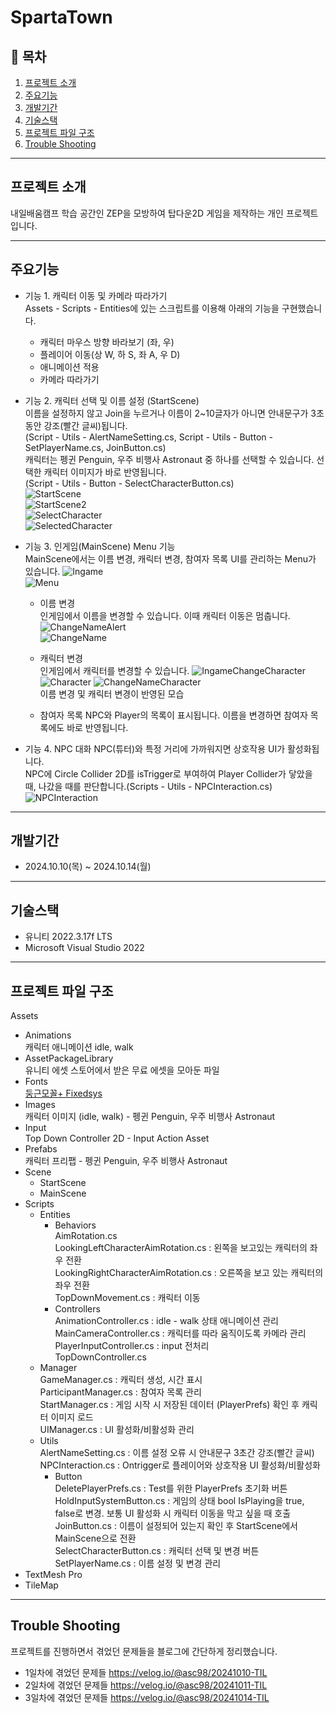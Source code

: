 # SpartaTown

## 📖 목차   
1. [프로젝트 소개](#프로젝트-소개)
2. [주요기능](#주요기능)
3. [개발기간](#개발기간)
4. [기술스택](#기술스택)
5. [프로젝트 파일 구조](#프로젝트-파일-구조)
6. [Trouble Shooting](#trouble-shooting)

---

## 프로젝트 소개   
내일배움캠프 학습 공간인 ZEP을 모방하여 탑다운2D 게임을 제작하는 개인 프로젝트입니다.   

---

## 주요기능   
- 기능 1. 캐릭터 이동 및 카메라 따라가기   
Assets - Scripts - Entities에 있는 스크립트를 이용해 아래의 기능을 구현했습니다.
	- 캐릭터 마우스 방향 바라보기 (좌, 우)
	- 플레이어 이동(상 W, 하 S, 좌 A, 우 D)
	- 애니메이션 적용
	- 카메라 따라가기

- 기능 2. 캐릭터 선택 및 이름 설정 (StartScene)   
이름을 설정하지 않고 Join을 누르거나 이름이 2~10글자가 아니면 안내문구가 3초 동안 강조(빨간 글씨)됩니다.   
(Script - Utils - AlertNameSetting.cs, Script - Utils - Button - SetPlayerName.cs, JoinButton.cs)   
캐릭터는 펭귄 Penguin, 우주 비행사 Astronaut 중 하나를 선택할 수 있습니다. 선택한 캐릭터 이미지가 바로 반영됩니다.   
(Script - Utils - Button - SelectCharacterButton.cs)   
![StartScene](https://github.com/user-attachments/assets/e85b42ef-a4b1-4e67-a06c-817c1f2b1b24)   
![StartScene2](https://github.com/user-attachments/assets/852f20fc-5586-4b8e-a3b2-fb95d4452802)   
![SelectCharacter](https://github.com/user-attachments/assets/f75583e1-b515-4295-8ddc-5aa9bfefcad5)   
![SelectedCharacter](https://github.com/user-attachments/assets/c05a3445-f59e-4eb6-82cf-0ea0f29674ea)   

- 기능 3. 인게임(MainScene) Menu 기능   
MainScene에서는 이름 변경, 캐릭터 변경, 참여자 목록 UI를 관리하는 Menu가 있습니다.
![Ingame](https://github.com/user-attachments/assets/1bae9197-0ef9-4b88-bcb5-e019361989ef)   
![Menu](https://github.com/user-attachments/assets/7bb8c92c-1006-4c91-a1fb-9df2010ae2d4)   
	- 이름 변경   
인게임에서 이름을 변경할 수 있습니다. 이때 캐릭터 이동은 멈춥니다.
![ChangeNameAlert](https://github.com/user-attachments/assets/73f2c932-e66c-4daa-a043-2bbf2f9fce81)   
![ChangeName](https://github.com/user-attachments/assets/a0b1eba5-ea8d-466f-84d4-bf426fc2f8b4)   

	- 캐릭터 변경   
인게임에서 캐릭터를 변경할 수 있습니다.
![IngameChangeCharacter](https://github.com/user-attachments/assets/56dfc869-c9ed-491a-85b6-5f22f1bc60e8)   
![Character](https://github.com/user-attachments/assets/48bc53e1-0225-4824-9fe9-27ffd1cab564)
![ChangeNameCharacter](https://github.com/user-attachments/assets/f67f2c6a-e6b7-4116-89cb-544d2fb2c579)   
이름 변경 및 캐릭터 변경이 반영된 모습   
   - 참여자 목록
NPC와 Player의 목록이 표시됩니다. 이름을 변경하면 참여자 목록에도 바로 반영됩니다.   

- 기능 4. NPC 대화
NPC(튜터)와 특정 거리에 가까워지면 상호작용 UI가 활성화됩니다.   
NPC에 Circle Collider 2D를 isTrigger로 부여하여 Player Collider가 닿았을 때, 나갔을 때를 판단합니다.(Scripts - Utils - NPCInteraction.cs)   
![NPCInteraction](https://github.com/user-attachments/assets/56d40ae3-c51e-4781-848e-8455256c103c)

---

## 개발기간   
- 2024.10.10(목) ~ 2024.10.14(월)

---

## 기술스택   
- 유니티 2022.3.17f LTS
- Microsoft Visual Studio 2022

---

## 프로젝트 파일 구조   
Assets   
- Animations   
	캐릭터 애니메이션 idle, walk   
- AssetPackageLibrary   
	유니티 에셋 스토어에서 받은 무료 에셋을 모아둔 파일   
- Fonts   
	[둥근모꼴+ Fixedsys](#https://cactus.tistory.com/193)   
- Images   
	캐릭터 이미지 (idle, walk) - 펭귄 Penguin, 우주 비행사 Astronaut   
- Input   
	Top Down Controller 2D - Input Action Asset   
- Prefabs   
	캐릭터 프리팹 - 펭귄 Penguin, 우주 비행사 Astronaut   
- Scene   
	- StartScene   
	- MainScene   
- Scripts   
	- Entities   
		- Behaviors   
		AimRotation.cs   
		LookingLeftCharacterAimRotation.cs : 왼쪽을 보고있는 캐릭터의 좌우 전환   
		LookingRightCharacterAimRotation.cs : 오른쪽을 보고 있는 캐릭터의 좌우 전환   
		TopDownMovement.cs : 캐릭터 이동   
		- Controllers   
		AnimationController.cs : idle - walk 상태 애니메이션 관리   
		MainCameraController.cs : 캐릭터를 따라 움직이도록 카메라 관리   
		PlayerInputController.cs : input 전처리   
		TopDownController.cs   
	- Manager   
		GameManager.cs : 캐릭터 생성, 시간 표시   
		ParticipantManager.cs : 참여자 목록 관리   
		StartManager.cs : 게임 시작 시 저장된 데이터 (PlayerPrefs) 확인 후 캐릭터 이미지 로드   
		UIManager.cs : UI 활성화/비활성화 관리   
	- Utils   
		AlertNameSetting.cs : 이름 설정 오류 시 안내문구 3초간 강조(빨간 글씨)   
		NPCInteraction.cs : Ontrigger로 플레이어와 상호작용 UI 활성화/비활성화   
		- Button   
		DeletePlayerPrefs.cs : Test를 위한 PlayerPrefs 초기화 버튼   
		HoldInputSystemButton.cs : 게임의 상태 bool IsPlaying을 true, false로 변경. 보통 UI 활성화 시 캐릭터 이동을 막고 싶을 때 호출   
		JoinButton.cs : 이름이 설정되어 있는지 확인 후 StartScene에서 MainScene으로 전환   
		SelectCharacterButton.cs : 캐릭터 선택 및 변경 버튼   
		SetPlayerName.cs	: 이름 설정 및 변경 관리   
- TextMesh Pro   
- TileMap   

---

## Trouble Shooting   
프로젝트를 진행하면서 겪었던 문제들을 블로그에 간단하게 정리했습니다.   
- 1일차에 겪었던 문제들 https://velog.io/@asc98/20241010-TIL
- 2일차에 겪었던 문제들 https://velog.io/@asc98/20241011-TIL
- 3일차에 겪었던 문제들 https://velog.io/@asc98/20241014-TIL
